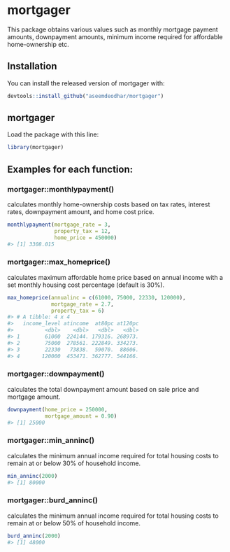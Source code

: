 
<!-- README.md is generated from README.Rmd. Please edit that file -->

# mortgager

<!-- badges: start -->

<!-- badges: end -->

This package obtains various values such as monthly mortgage payment
amounts, downpayment amounts, minimum income required for affordable
home-ownership etc.

## Installation

You can install the released version of mortgager with:

``` r
devtools::install_github("aseemdeodhar/mortgager")
```

## mortgager

Load the  package with this line:

``` r
library(mortgager)
```

## Examples for each function:

### mortgager::monthlypayment()

calculates monthly home-ownership costs based on tax rates, interest
rates, downpayment amount, and home cost price.

``` r
monthlypayment(mortgage_rate = 3,
               property_tax = 12,
               home_price = 450000)
#> [1] 3308.015
```

### mortgager::max\_homeprice()

calculates maximum affordable home price based on annual income with a
set monthly housing cost percentage (default is 30%).

``` r
max_homeprice(annualinc = c(61000, 75000, 22330, 120000),
              mortgage_rate = 2.7,
              property_tax = 6)
#> # A tibble: 4 x 4
#>   income_level atincome  at80pc at120pc
#>          <dbl>    <dbl>   <dbl>   <dbl>
#> 1        61000  224144. 179316. 268973.
#> 2        75000  278561. 222849. 334273.
#> 3        22330   73838.  59070.  88606.
#> 4       120000  453471. 362777. 544166.
```

### mortgager::downpayment()

calculates the total downpayment amount based on sale price and mortgage
amount.

``` r
downpayment(home_price = 250000,
            mortgage_amount = 0.90)
#> [1] 25000
```

### mortgager::min\_anninc()

calculates the minimum annual income required for total housing costs to
remain at or below 30% of household income.

``` r
min_anninc(2000)
#> [1] 80000
```

### mortgager::burd\_anninc()

calculates the minimum annual income required for total housing costs to
remain at or below 50% of household income.

``` r
burd_anninc(2000)
#> [1] 48000
```
